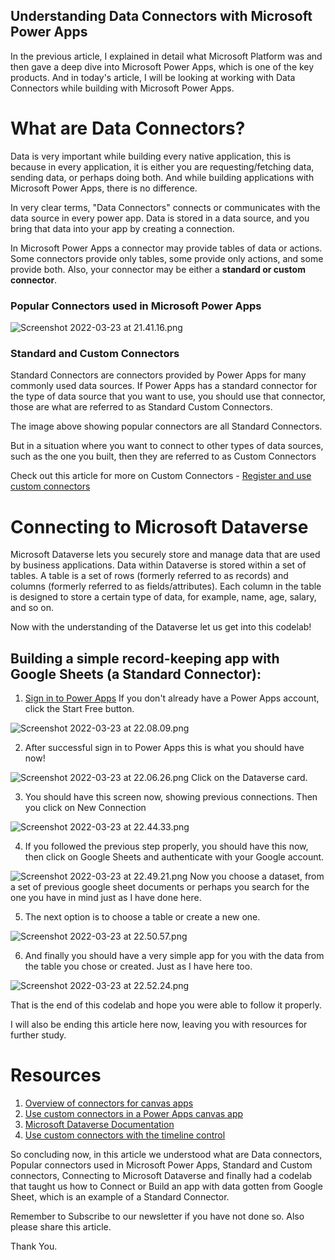 ## Understanding Data Connectors with Microsoft Power Apps

In the previous article, I explained in detail what Microsoft Platform was and then gave a deep dive into Microsoft Power Apps, which is one of the key products. And in today's article, I will be looking at working with Data Connectors while building with Microsoft Power Apps. 

# What are Data Connectors?
Data is very important while building every native application, this is because in every application, it is either you are requesting/fetching data, sending data, or perhaps doing both. And while building applications with Microsoft Power Apps, there is no difference. 

In very clear terms, "Data Connectors" connects or communicates with the data source in every power app. Data is stored in a data source, and you bring that data into your app by creating a connection.

In Microsoft Power Apps a connector may provide tables of data or actions. Some connectors provide only tables, some provide only actions, and some provide both. Also, your connector may be either a **standard or custom connector**.



### Popular Connectors used in Microsoft Power Apps


![Screenshot 2022-03-23 at 21.41.16.png](https://cdn.hashnode.com/res/hashnode/image/upload/v1648068186548/PpzISxxP8.png)


### Standard and Custom Connectors
Standard Connectors are connectors provided by Power Apps for many commonly used data sources. If Power Apps has a standard connector for the type of data source that you want to use, you should use that connector, those are what are referred to as Standard Custom Connectors.

The image above showing popular connectors are all Standard Connectors. 

But in a situation where you want to connect to other types of data sources, such as the one you built, then they are referred to as Custom Connectors 

Check out this article for more on  Custom Connectors - [Register and use custom connectors](https://docs.microsoft.com/en-us/powerapps/maker/canvas-apps/register-custom-api)


# Connecting to Microsoft Dataverse

Microsoft Dataverse lets you securely store and manage data that are used by business applications. 
Data within Dataverse is stored within a set of tables. A table is a set of rows (formerly referred to as records) and columns (formerly referred to as fields/attributes). Each column in the table is designed to store a certain type of data, for example, name, age, salary, and so on.

Now with the understanding of the Dataverse let us get into this codelab!

## Building a simple record-keeping app with Google Sheets (a Standard Connector):
1. [Sign in to Power Apps](https://powerapps.microsoft.com/en-gb/) If you don't already have a Power Apps account, click the Start Free button. 

![Screenshot 2022-03-23 at 22.08.09.png](https://cdn.hashnode.com/res/hashnode/image/upload/v1648069794826/R9dcIU9gf.png)

2. After successful sign in to Power Apps this is what you should have now! 

![Screenshot 2022-03-23 at 22.06.26.png](https://cdn.hashnode.com/res/hashnode/image/upload/v1648070361469/Nw9BDRTVW.png) 
Click on the Dataverse card. 

3. You should have this screen now, showing previous connections. Then you click on New Connection

![Screenshot 2022-03-23 at 22.44.33.png](https://cdn.hashnode.com/res/hashnode/image/upload/v1648071904563/nF1IbpMyF.png)

4. If you followed the previous step properly, you should have this now, then click on Google Sheets and authenticate with your Google account. 

![Screenshot 2022-03-23 at 22.49.21.png](https://cdn.hashnode.com/res/hashnode/image/upload/v1648072193448/xuF2XoCxq.png)
Now you choose a dataset, from a set of previous google sheet documents or perhaps you search for the one you have in mind just as I have done here. 

5. The next option is to choose a table or create a new one. 

![Screenshot 2022-03-23 at 22.50.57.png](https://cdn.hashnode.com/res/hashnode/image/upload/v1648072298364/RbnL3xXvZ.png)

6. And finally you should have a very simple app for you with the data from the table you chose or created. Just as I have here too. 

![Screenshot 2022-03-23 at 22.52.24.png](https://cdn.hashnode.com/res/hashnode/image/upload/v1648072410585/B6m12frDk.png)

That is the end of this codelab and hope you were able to follow it properly. 

I will also be ending this article here now, leaving you with resources for further study. 

# Resources
1. [Overview of connectors for canvas apps](https://docs.microsoft.com/en-us/powerapps/maker/canvas-apps/connections-list)
2. [Use custom connectors in a Power Apps canvas app](https://docs.microsoft.com/en-us/learn/modules/use-custom-connectors-in-powerapps-canvas-app/)
3. [Microsoft Dataverse Documentation](https://docs.microsoft.com/en-us/powerapps/maker/data-platform/)
4. [Use custom connectors with the timeline control](https://docs.microsoft.com/en-us/powerapps/maker/model-driven-apps/custom-connectors-timeline-control)

So concluding now, in this article we understood what are Data connectors, Popular connectors used in Microsoft Power Apps, Standard and Custom connectors, Connecting to Microsoft Dataverse and finally had a codelab that taught us how to Connect or Build an app with data gotten from Google Sheet, which is an example of a Standard Connector. 

Remember to Subscribe to our newsletter if you have not done so. Also please share this article. 

Thank You. 
